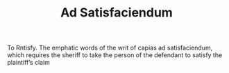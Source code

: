 ---
title: Ad Satisfaciendum
permalink: "/definitions/ad-satisfaciendum.html"
body: To Rntisfy. The emphatic words of the writ of capias ad satisfaciendum, which
  requires the sheriff to take the person of the defendant to satisfy the plaintiff’s
  claim
published_at: '2018-07-07'
layout: post
---